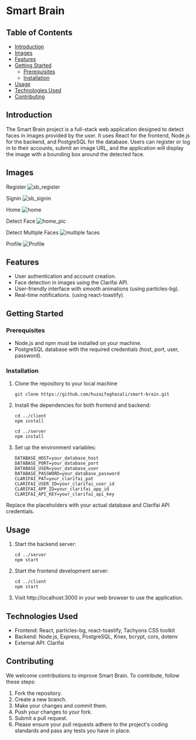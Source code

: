 # Smart Brain

## Table of Contents

- [Introduction](#Introduction)
- [Images](#Images)
- [Features](#Features)
- [Getting Started](#GettingStarted)
  - [Prerequisites](#Prerequisites)
  - [Installation](#Installation)
- [Usage](#Usage)
- [Technologies Used](#Tech)
- [Contributing](#Contributing)

<a name="Introduction"/>

## Introduction

The Smart Brain project is a full-stack web application designed to detect faces in images provided by the user. It uses React for the frontend, Node.js for the backend, and PostgreSQL for the database. Users can register or log in to their accounts, submit an image URL, and the application will display the image with a bounding box around the detected face.

<a name="Images"/>

## Images
  Register
    ![sb_register](https://github.com/huzaifaghazali/smart-brain/assets/63412385/741c5684-1f81-4794-9ca6-1a5d253fff0c)
    
  Signin
    ![sb_signin](https://github.com/huzaifaghazali/smart-brain/assets/63412385/1924dc37-d425-4b97-81de-fa2dbfa90654)

  Home
    ![home](https://github.com/huzaifaghazali/smart-brain/assets/63412385/1a06179e-6b3f-4f67-ad5f-d67d61cb9ee3)

  Detect Face
    ![home_pic](https://github.com/huzaifaghazali/smart-brain/assets/63412385/d2cb0740-3005-4078-8d4a-b81b67d91b03)

  Detect Multiple Faces
    ![multiple faces](https://github.com/huzaifaghazali/smart-brain/assets/63412385/adb10717-3c57-460a-b4f6-663a8099dc79)

  Profile
    ![Profile](https://github.com/huzaifaghazali/smart-brain/assets/63412385/8a6de9da-16e5-4a4b-a4e5-219a17d6d751)

<a name="Features"/>

## Features

- User authentication and account creation.
- Face detection in images using the Clarifai API.
- User-friendly interface with smooth animations (using particles-bg).
- Real-time notifications. (using react-toastify).

<a name="GettingStarted"/>

## Getting Started

<a name="Prerequisites"/>

### Prerequisites

- Node.js and npm must be installed on your machine.
- PostgreSQL database with the required credentials (host, port, user, password).

<a name="Installation"/>

### Installation

1. Clone the repository to your local machine

   ```
   git clone https://github.com/huzaifaghazali/smart-brain.git
   ```

2. Install the dependencies for both frontend and backend:

   ```
   cd ../client
   npm install

   cd ../server
   npm install
   ```

3. Set up the environment variables:
   ```
   DATABASE_HOST=your_database_host
   DATABASE_PORT=your_database_port
   DATABASE_USER=your_database_user
   DATABASE_PASSWORD=your_database_password
   CLARIFAI_PAT=your_clarifai_pat
   CLARIFAI_USER_ID=your_clarifai_user_id
   CLARIFAI_APP_ID=your_clarifai_app_id
   CLARIFAI_API_KEY=your_clarifai_api_key
   ```

Replace the placeholders with your actual database and Clarifai API credentials.

<a name="Usage"/>

## Usage

1. Start the backend server:

   ```
   cd ../server
   npm start
   ```

2. Start the frontend development server:
   ```
   cd ../client
   npm start
   ```
3. Visit http://localhost:3000 in your web browser to use the application.

<a name="Tech"/>

## Technologies Used

- Frontend: React, particles-bg, react-toastify, Tachyons CSS toolkit
- Backend: Node.js, Express, PostgreSQL, Knex, bcrypt, cors, dotenv
- External API: Clarifai

<a name="Contributing"/>

## Contributing

We welcome contributions to improve Smart Brain. To contribute, follow these steps:

1. Fork the repository.
2. Create a new branch.
3. Make your changes and commit them.
4. Push your changes to your fork.
5. Submit a pull request.
6. Please ensure your pull requests adhere to the project's coding standards and pass any tests you have in place.
